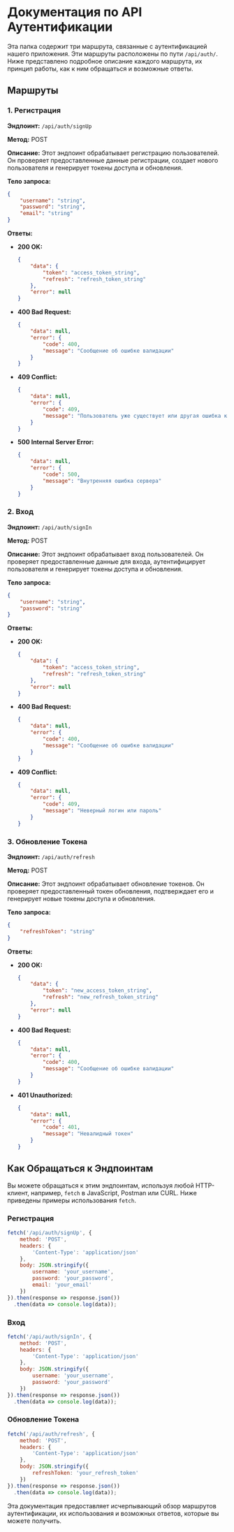 # Документация по API Аутентификации

Эта папка содержит три маршрута, связанные с аутентификацией нашего приложения. Эти маршруты расположены по пути `/api/auth/`. Ниже представлено подробное описание каждого маршрута, их принцип работы, как к ним обращаться и возможные ответы.

## Маршруты

### 1. Регистрация

**Эндпоинт:** `/api/auth/signUp`

**Метод:** POST

**Описание:** Этот эндпоинт обрабатывает регистрацию пользователей. Он проверяет предоставленные данные регистрации, создает нового пользователя и генерирует токены доступа и обновления.

**Тело запроса:**
```json
{
    "username": "string",
    "password": "string",
    "email": "string"
}
```

**Ответы:**

- **200 OK:**
  ```json
  {
      "data": {
          "token": "access_token_string",
          "refresh": "refresh_token_string"
      },
      "error": null
  }
  ```
- **400 Bad Request:**
  ```json
  {
      "data": null,
      "error": {
          "code": 400,
          "message": "Сообщение об ошибке валидации"
      }
  }
  ```
- **409 Conflict:**
  ```json
  {
      "data": null,
      "error": {
          "code": 409,
          "message": "Пользователь уже существует или другая ошибка конфликта"
      }
  }
  ```
- **500 Internal Server Error:**
  ```json
  {
      "data": null,
      "error": {
          "code": 500,
          "message": "Внутренняя ошибка сервера"
      }
  }
  ```

### 2. Вход

**Эндпоинт:** `/api/auth/signIn`

**Метод:** POST

**Описание:** Этот эндпоинт обрабатывает вход пользователей. Он проверяет предоставленные данные для входа, аутентифицирует пользователя и генерирует токены доступа и обновления.

**Тело запроса:**
```json
{
    "username": "string",
    "password": "string"
}
```

**Ответы:**

- **200 OK:**
  ```json
  {
      "data": {
          "token": "access_token_string",
          "refresh": "refresh_token_string"
      },
      "error": null
  }
  ```
- **400 Bad Request:**
  ```json
  {
      "data": null,
      "error": {
          "code": 400,
          "message": "Сообщение об ошибке валидации"
      }
  }
  ```
- **409 Conflict:**
  ```json
  {
      "data": null,
      "error": {
          "code": 409,
          "message": "Неверный логин или пароль"
      }
  }
  ```

### 3. Обновление Токена

**Эндпоинт:** `/api/auth/refresh`

**Метод:** POST

**Описание:** Этот эндпоинт обрабатывает обновление токенов. Он проверяет предоставленный токен обновления, подтверждает его и генерирует новые токены доступа и обновления.

**Тело запроса:**
```json
{
    "refreshToken": "string"
}
```

**Ответы:**

- **200 OK:**
  ```json
  {
      "data": {
          "token": "new_access_token_string",
          "refresh": "new_refresh_token_string"
      },
      "error": null
  }
  ```
- **400 Bad Request:**
  ```json
  {
      "data": null,
      "error": {
          "code": 400,
          "message": "Сообщение об ошибке валидации"
      }
  }
  ```
- **401 Unauthorized:**
  ```json
  {
      "data": null,
      "error": {
          "code": 401,
          "message": "Невалидный токен"
      }
  }
  ```

## Как Обращаться к Эндпоинтам

Вы можете обращаться к этим эндпоинтам, используя любой HTTP-клиент, например, `fetch` в JavaScript, Postman или CURL. Ниже приведены примеры использования `fetch`.

### Регистрация
```javascript
fetch('/api/auth/signUp', {
    method: 'POST',
    headers: {
        'Content-Type': 'application/json'
    },
    body: JSON.stringify({
        username: 'your_username',
        password: 'your_password',
        email: 'your_email'
    })
}).then(response => response.json())
  .then(data => console.log(data));
```

### Вход
```javascript
fetch('/api/auth/signIn', {
    method: 'POST',
    headers: {
        'Content-Type': 'application/json'
    },
    body: JSON.stringify({
        username: 'your_username',
        password: 'your_password'
    })
}).then(response => response.json())
  .then(data => console.log(data));
```

### Обновление Токена
```javascript
fetch('/api/auth/refresh', {
    method: 'POST',
    headers: {
        'Content-Type': 'application/json'
    },
    body: JSON.stringify({
        refreshToken: 'your_refresh_token'
    })
}).then(response => response.json())
  .then(data => console.log(data));
```

Эта документация предоставляет исчерпывающий обзор маршрутов аутентификации, их использования и возможных ответов, которые вы можете получить.